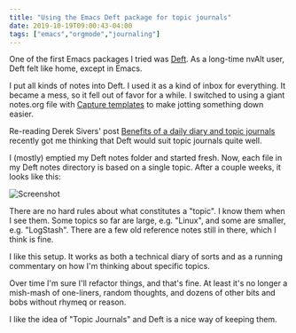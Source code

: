 ```yaml
---
title: "Using the Emacs Deft package for topic journals"
date: 2019-10-19T09:00:43-04:00
tags: ["emacs","orgmode","journaling"]
---
```


One of the first Emacs packages I tried was [Deft](https://jblevins.org/projects/deft/). As a long-time nvAlt user, Deft felt like home, except in Emacs.

I put all kinds of notes into Deft. I used it as a kind of inbox for everything. It became a mess, so it fell out of favor for a while. I switched to using a giant notes.org file with [Capture templates](https://orgmode.org/manual/Capture.html) to make jotting something down easier.

Re-reading Derek Sivers' post [Benefits of a daily diary and topic journals](https://sivers.org/dj) recently got me thinking that Deft would suit topic journals quite well. 

I (mostly) emptied my Deft notes folder and started fresh. Now, each file in my Deft notes directory is based on a single topic. After a couple weeks, it looks like this:

![Screenshot](/img/2019/2019-10-19_deft-screenshot.png)


There are no hard rules about what constitutes a "topic". I know them when I see them. Some topics so far are large, e.g. "Linux", and some are smaller, e.g. "LogStash". There are a few old reference notes still in there, which I think is fine. 

I like this setup. It works as both a technical diary of sorts and as a running commentary on how I'm thinking about specific topics. 

Over time I'm sure I'll refactor things, and that's fine. At least it's no longer a mish-mash of one-liners, random thoughts, and dozens of other bits and bobs without rhymeq or reason.

I like the idea of "Topic Journals" and Deft is a nice way of keeping them.
